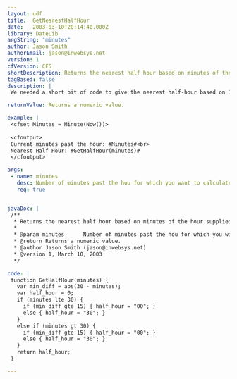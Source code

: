 ```yaml
---
layout: udf
title:  GetNearestHalfHour
date:   2003-03-10T20:14:40.000Z
library: DateLib
argString: "minutes"
author: Jason Smith
authorEmail: jason@inwebsys.net
version: 1
cfVersion: CF5
shortDescription: Returns the nearest half hour based on minutes of the hour supplied to the function.
tagBased: false
description: |
 We needed a short bit of code to give the nearest half-hour based on 15 minute intervals. This does the trick.

returnValue: Returns a numeric value.

example: |
 <cfset Minutes = Minute(Now())>
 
 <cfoutput>
 Current minutes past the hour: #Minutes#<br>
 Nearest Half Hour: #GetHalfHour(minutes)#
 </cfoutput>

args:
 - name: minutes
   desc: Number of minutes past the hou for which you want to calculate the nearest half hour.
   req: true


javaDoc: |
 /**
  * Returns the nearest half hour based on minutes of the hour supplied to the function.
  * 
  * @param minutes      Number of minutes past the hou for which you want to calculate the nearest half hour. (Required)
  * @return Returns a numeric value. 
  * @author Jason Smith (jason@inwebsys.net) 
  * @version 1, March 10, 2003 
  */

code: |
 function GetHalfHour(minutes) {
   var min_diff = abs(30 - minutes);
   var half_hour = 0;
   if (minutes lte 30) {
     if (min_diff gte 15) { half_hour = "00"; }
     else { half_hour = "30"; }
   } 
   else if (minutes gt 30) {
     if (min_diff gte 15) { half_hour = "00"; }
     else { half_hour = "30"; }
   }
   return half_hour;
 }

---
```


